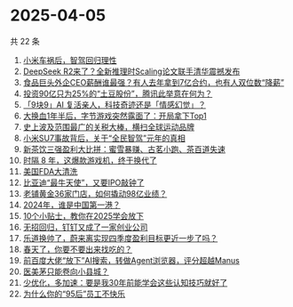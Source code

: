 # 2025-04-05

共 22 条

<!-- BEGIN 36KR -->
<!-- 最后更新时间 2025-04-05 08:55:34 +0800 -->
1. [小米车祸后，智驾回归理性](https://36kr.com/p/3234415634693766)
1. [DeepSeek R2来了？全新推理时Scaling论文联手清华震撼发布](https://36kr.com/p/3235677673865217)
1. [食品巨头外企CEO薪酬谁最强？有人去年拿到7亿合约，也有人双位数“降薪”](https://36kr.com/p/3234508357664392)
1. [投资90亿只为25%的“土豆股份”，腾讯此举意在何为？](https://36kr.com/p/3231323140646400)
1. [「9块9」AI 复活亲人，科技奇迹还是「情感幻觉」？](https://36kr.com/p/3235310127890437)
1. [大换血1年半后，字节游戏突然露面了：开局拿下Top1](https://36kr.com/p/3234371495919241)
1. [史上波及范围最广的关税大棒，横扫全球运动品牌](https://36kr.com/p/3234493917331461)
1. [小米SU7事故背后，关于“全民智驾”元年的真相](https://36kr.com/p/3234366867963910)
1. [新茶饮三强盈利大比拼：蜜雪暴赚、古茗小跑、茶百道失速](https://36kr.com/p/3235103090589696)
1. [时隔 8 年，这爆款游戏机，终于换代了](https://36kr.com/p/3234511806677000)
1. [美国FDA大清洗](https://36kr.com/p/3234363176206341)
1. [比亚迪“最牛天使”，又要IPO敲钟了](https://36kr.com/p/3224248235746821)
1. [老铺黄金36家门店，如何撬动98亿业绩？](https://36kr.com/p/3234523899183108)
1. [2024年，谁是中国第一港？](https://36kr.com/p/3235249446502022)
1. [10个小贴士，教你在2025学会放下](https://36kr.com/p/3235448861261449)
1. [无招回归，钉钉又成了一家创业公司](https://36kr.com/p/3234448396035588)
1. [乐道换帅了，蔚来离实现四季度盈利目标更近一步了吗？](https://36kr.com/p/3232858109158920)
1. [春天了，你要不要出来找吃的？](https://36kr.com/p/3234452717043714)
1. [前百度大佬“放下”AI搜索，转做Agent浏览器，评分超越Manus](https://36kr.com/p/3234553265988866)
1. [医美茅只能卷向小县城？](https://36kr.com/p/3235076139400839)
1. [少优化，多加速：要是我30年前能学会这些认知技巧就好了](https://36kr.com/p/3202900611572226)
1. [为什么你的“95后”员工不快乐](https://36kr.com/p/3210424954225801)
<!-- END 36KR -->